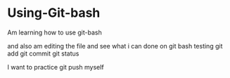 # Using-Git-bash
Am learning how to use git-bash 

and also am editing the file and see what i can done on git bash
testing 
git add
git commit 
git status

I want to practice git push myself